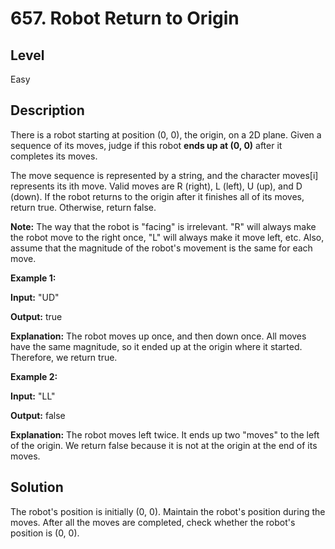 # 657. Robot Return to Origin
## Level
Easy

## Description
There is a robot starting at position (0, 0), the origin, on a 2D plane. Given a sequence of its moves, judge if this robot **ends up at (0, 0)** after it completes its moves.

The move sequence is represented by a string, and the character moves[i] represents its ith move. Valid moves are R (right), L (left), U (up), and D (down). If the robot returns to the origin after it finishes all of its moves, return true. Otherwise, return false.

**Note:** The way that the robot is "facing" is irrelevant. "R" will always make the robot move to the right once, "L" will always make it move left, etc. Also, assume that the magnitude of the robot's movement is the same for each move.

**Example 1:**

**Input:** "UD"

**Output:** true 

**Explanation:** The robot moves up once, and then down once. All moves have the same magnitude, so it ended up at the origin where it started. Therefore, we return true.

**Example 2:**

**Input:** "LL"

**Output:** false

**Explanation:** The robot moves left twice. It ends up two "moves" to the left of the origin. We return false because it is not at the origin at the end of its moves.

## Solution
The robot's position is initially (0, 0). Maintain the robot's position during the moves. After all the moves are completed, check whether the robot's position is (0, 0).
